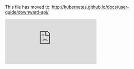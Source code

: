 <!-- BEGIN MUNGE: UNVERSIONED_WARNING -->


<!-- END MUNGE: UNVERSIONED_WARNING -->

This file has moved to: http://kubernetes.github.io/docs/user-guide/downward-api/




<!-- BEGIN MUNGE: IS_VERSIONED -->
<!-- TAG IS_VERSIONED -->
<!-- END MUNGE: IS_VERSIONED -->


<!-- BEGIN MUNGE: GENERATED_ANALYTICS -->
[![Analytics](https://kubernetes-site.appspot.com/UA-36037335-10/GitHub/docs/user-guide/downward-api.md?pixel)]()
<!-- END MUNGE: GENERATED_ANALYTICS -->

